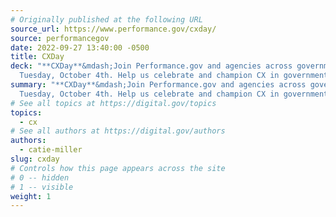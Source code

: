 ```yaml
---
# Originally published at the following URL
source_url: https://www.performance.gov/cxday/
source: performancegov
date: 2022-09-27 13:40:00 -0500
title: CXDay
deck: "**CXDay**&mdash;Join Performance.gov and agencies across government for #CXDay on
  Tuesday, October 4th. Help us celebrate and champion CX in government."
summary: "**CXDay**&mdash;Join Performance.gov and agencies across government for #CXDay on
  Tuesday, October 4th. Help us celebrate and champion CX in government."
# See all topics at https://digital.gov/topics
topics:
  - cx
# See all authors at https://digital.gov/authors
authors:
  - catie-miller
slug: cxday
# Controls how this page appears across the site
# 0 -- hidden
# 1 -- visible
weight: 1
---
```


